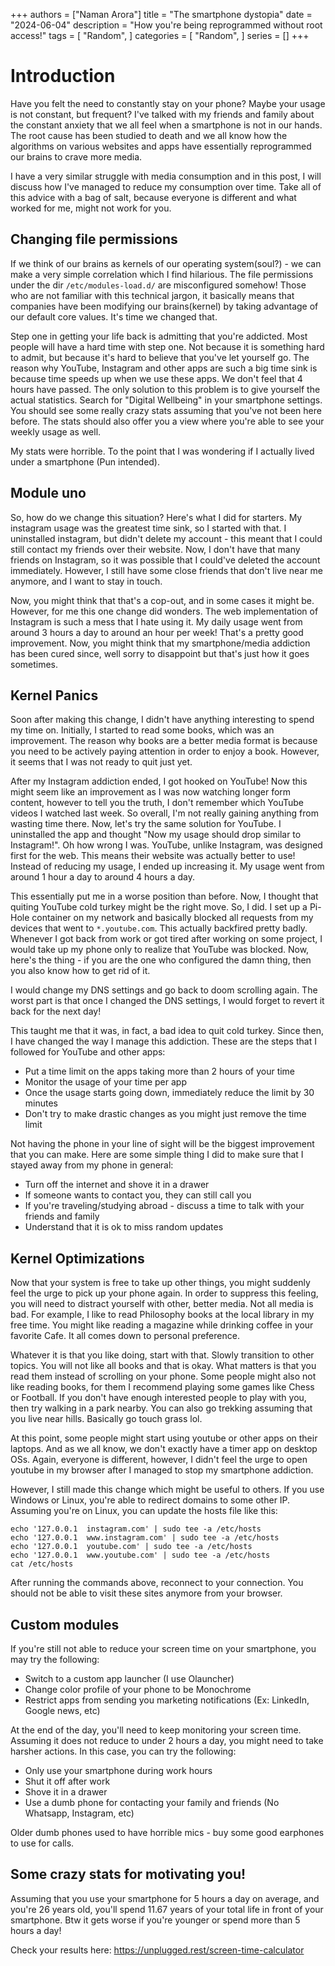 +++
authors = ["Naman Arora"]
title = "The smartphone dystopia"
date = "2024-06-04"
description = "How you're being reprogrammed without root access!"
tags = [
    "Random",
]
categories = [
    "Random",
]
series = []
+++

# Introduction
Have you felt the need to constantly stay on your phone? Maybe your usage is not constant, but frequent? I've talked with my friends and family about the constant anxiety that we all feel when a smartphone is not in our hands. The root cause has been studied to death and we all know how the algorithms on various websites and apps have essentially reprogrammed our brains to crave more media.

I have a very similar struggle with media consumption and in this post, I will discuss how I've managed to reduce my consumption over time. Take all of this advice with a bag of salt, because everyone is different and what worked for me, might not work for you.

## Changing file permissions
If we think of our brains as kernels of our operating system(soul?) - we can make a very simple correlation which I find hilarious. The file permissions under the dir `/etc/modules-load.d/` are misconfigured somehow! Those who are not familiar with this technical jargon, it basically means that companies have been modifying our brains(kernel) by taking advantage of our default core values. It's time we changed that.

Step one in getting your life back is admitting that you're addicted. Most people will have a hard time with step one. Not because it is something hard to admit, but because it's hard to believe that you've let yourself go. The reason why YouTube, Instagram and other apps are such a big time sink is because time speeds up when we use these apps. We don't feel that 4 hours have passed. The only solution to this problem is to give yourself the actual statistics. Search for "Digital Wellbeing" in your smartphone settings. You should see some really crazy stats assuming that you've not been here before. The stats should also offer you a view where you're able to see your weekly usage as well.

My stats were horrible. To the point that I was wondering if I actually lived under a smartphone (Pun intended).

## Module uno
So, how do we change this situation? Here's what I did for starters. My instagram usage was the greatest time sink, so I started with that. I uninstalled instagram, but didn't delete my account  - this meant that I could still contact my friends over their website. Now, I don't have that many friends on Instagram, so it was possible that I could've deleted the account immediately. However, I still have some close friends that don't live near me anymore, and I want to stay in touch.

Now, you might think that that's a cop-out, and in some cases it might be. However, for me this one change did wonders. The web implementation of Instagram is such a mess that I hate using it. My daily usage went from around 3 hours a day to around an hour per week! That's a pretty good improvement. Now, you might think that my smartphone/media addiction has been cured since, well sorry to disappoint but that's just how it goes sometimes.

## Kernel Panics
Soon after making this change, I didn't have anything interesting to spend my time on. Initially, I started to read some books, which was an improvement. The reason why books are a better media format is because you need to be actively paying attention in order to enjoy a book. However, it seems that I was not ready to quit just yet.

After my Instagram addiction ended, I got hooked on YouTube! Now this might seem like an improvement as I was now watching longer form content, however to tell you the truth, I don't remember which YouTube videos I watched last week. So overall, I'm not really gaining anything from wasting time there. Now, let's try the same solution for YouTube. I uninstalled the app and thought "Now my usage should drop similar to Instagram!". Oh how wrong I was. YouTube, unlike Instagram, was designed first for the web. This means their website was actually better to use! Instead of reducing my usage, I ended up increasing it. My usage went from around 1 hour a day to around 4 hours a day.

This essentially put me in a worse position than before. Now, I thought that quiting YouTube cold turkey might be the right move. So, I did. I set up a Pi-Hole container on my network and basically blocked all requests from my devices that went to `*.youtube.com`. This actually backfired pretty badly. Whenever I got back from work or got tired after working on some project, I would take up my phone only to realize that YouTube was blocked. Now, here's the thing - if you are the one who configured the damn thing, then you also know how to get rid of it.

I would change my DNS settings and go back to doom scrolling again. The worst part is that once I changed the DNS settings, I would forget to revert it back for the next day!

This taught me that it was, in fact, a bad idea to quit cold turkey. Since then, I have changed the way I manage this addiction.
These are the steps that I followed for YouTube and other apps:
- Put a time limit on the apps taking more than 2 hours of your time
- Monitor the usage of your time per app
- Once the usage starts going down, immediately reduce the limit by 30 minutes
- Don't try to make drastic changes as you might just remove the time limit

Not having the phone in your line of sight will be the biggest improvement that you can make. Here are some simple thing I did to make sure that I stayed away from my phone in general:
- Turn off the internet and shove it in a drawer
- If someone wants to contact you, they can still call you
- If you're traveling/studying abroad - discuss a time to talk with your friends and family
- Understand that it is ok to miss random updates

## Kernel Optimizations
Now that your system is free to take up other things, you might suddenly feel the urge to pick up your phone again. In order to suppress this feeling, you will need to distract yourself with other, better media. Not all media is bad. For example, I like to read Philosophy books at the local library in my free time. You might like reading a magazine while drinking coffee in your favorite Cafe. It all comes down to personal preference.

Whatever it is that you like doing, start with that. Slowly transition to other topics. You will not like all books and that is okay. What matters is that you read them instead of scrolling on your phone. Some people might also not like reading books, for them I recommend playing some games like Chess or Football. If you don't have enough interested people to play with you, then try walking in a park nearby. You can also go trekking assuming that you live near hills. Basically go touch grass lol.

At this point, some people might start using youtube or other apps on their laptops. And as we all know, we don't exactly have a timer app on desktop OSs. Again, everyone is different, however, I didn't feel the urge to open youtube in my browser after I managed to stop my smartphone addiction.

However, I still made this change which might be useful to others. If you use Windows or Linux, you're able to redirect domains to some other IP. Assuming you're on Linux, you can update the hosts file like this:

```
echo '127.0.0.1  instagram.com' | sudo tee -a /etc/hosts
echo '127.0.0.1  www.instagram.com' | sudo tee -a /etc/hosts
echo '127.0.0.1  youtube.com' | sudo tee -a /etc/hosts
echo '127.0.0.1  www.youtube.com' | sudo tee -a /etc/hosts
cat /etc/hosts
```

After running the commands above, reconnect to your connection. You should not be able to visit these sites anymore from your browser.

## Custom modules
If you're still not able to reduce your screen time on your smartphone, you may try the following:
- Switch to a custom app launcher (I use Olauncher)
- Change color profile of your phone to be Monochrome
- Restrict apps from sending you marketing notifications (Ex: LinkedIn, Google news, etc)

At the end of the day, you'll need to keep monitoring your screen time. Assuming it does not reduce to under 2 hours a day, you might need to take harsher actions. In this case, you can try the following:
- Only use your smartphone during work hours
- Shut it off after work
- Shove it in a drawer
- Use a dumb phone for contacting your family and friends (No Whatsapp, Instagram, etc)

Older dumb phones used to have horrible mics - buy some good earphones to use for calls.

## Some crazy stats for motivating you!

Assuming that you use your smartphone for 5 hours a day on average, and you're 26 years old, you'll spend 11.67 years of your total life in front of your smartphone. Btw it gets worse if you're younger or spend more than 5 hours a day!

Check your results here: https://unplugged.rest/screen-time-calculator